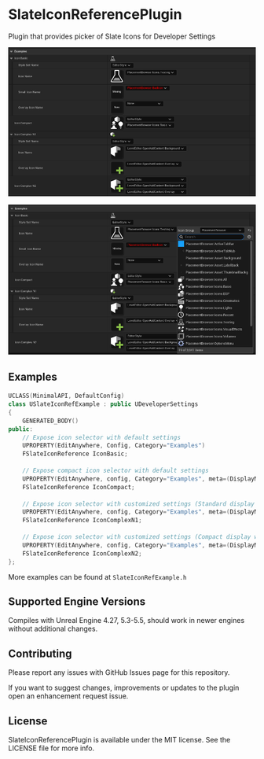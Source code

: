# SlateIconReferencePlugin

Plugin that provides picker of Slate Icons for Developer Settings

![](Images/SIR-Sample.png)

![](Images/SIR-SampleMenu.png)

## Examples

```c++
UCLASS(MinimalAPI, DefaultConfig)
class USlateIconRefExample : public UDeveloperSettings
{
	GENERATED_BODY()
public:
	// Expose icon selector with default settings
	UPROPERTY(EditAnywhere, Config, Category="Examples")
	FSlateIconReference IconBasic;
	
	// Expose compact icon selector with default settings
	UPROPERTY(EditAnywhere, config, Category="Examples", meta=(DisplayMode=Compact))
	FSlateIconReference IconCompact;
	
	// Expose icon selector with customized settings (Standard display without Small Icon selector)
	UPROPERTY(EditAnywhere, config, Category="Examples", meta=(DisplayMode="Default,NoSmall"))
	FSlateIconReference IconComplexN1;
	
	// Expose icon selector with customized settings (Compact display with Icon and Overlay selector)
	UPROPERTY(EditAnywhere, config, Category="Examples", meta=(DisplayMode="Compact,WithIcon,WithOverlay"))
	FSlateIconReference IconComplexN2;
};
```

More examples can be found at `SlateIconRefExample.h`

## Supported Engine Versions

Compiles with Unreal Engine 4.27, 5.3-5.5, should work in newer engines without additional changes.

## Contributing

Please report any issues with GitHub Issues page for this repository.

If you want to suggest changes, improvements or updates to the plugin open an enhancement request issue.

## License

SlateIconReferencePlugin is available under the MIT license. See the LICENSE file for more info.

